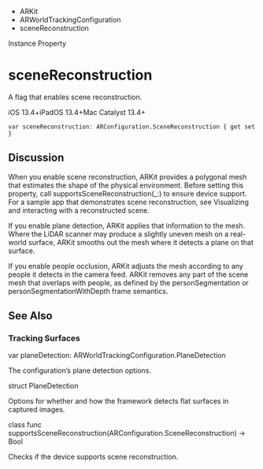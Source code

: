 

- ARKit
- ARWorldTrackingConfiguration
-  sceneReconstruction 

Instance Property

# sceneReconstruction

A flag that enables scene reconstruction.

iOS 13.4+iPadOS 13.4+Mac Catalyst 13.4+

``` source
var sceneReconstruction: ARConfiguration.SceneReconstruction { get set }
```

## Discussion

When you enable scene reconstruction, ARKit provides a polygonal mesh that estimates the shape of the physical environment. Before setting this property, call supportsSceneReconstruction(_:) to ensure device support. For a sample app that demonstrates scene reconstruction, see Visualizing and interacting with a reconstructed scene.

If you enable plane detection, ARKit applies that information to the mesh. Where the LiDAR scanner may produce a slightly uneven mesh on a real-world surface, ARKit smooths out the mesh where it detects a plane on that surface.

If you enable people occlusion, ARKit adjusts the mesh according to any people it detects in the camera feed. ARKit removes any part of the scene mesh that overlaps with people, as defined by the personSegmentation or personSegmentationWithDepth frame semantics.

## See Also

### Tracking Surfaces

var planeDetection: ARWorldTrackingConfiguration.PlaneDetection

The configuration’s plane detection options.

struct PlaneDetection

Options for whether and how the framework detects flat surfaces in captured images.

class func supportsSceneReconstruction(ARConfiguration.SceneReconstruction) -> Bool

Checks if the device supports scene reconstruction.

